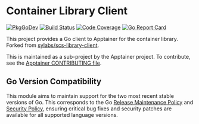 # Container Library Client

[![PkgGoDev](https://pkg.go.dev/badge/github.com/apptainer/container-library-client)](https://pkg.go.dev/github.com/apptainer/container-library-client/client)
[![Build Status](https://github.com/apptainer/container-library-client/actions/workflows/ci.yml/badge.svg)](https://github.com/apptainer/container-library-client/actions/workflows/ci.yml)
[![Code Coverage](https://codecov.io/gh/apptainer/container-library-client/branch/master/graph/badge.svg)](https://codecov.io/gh/apptainer/container-library-client)
[![Go Report Card](https://goreportcard.com/badge/github.com/apptainer/container-library-client)](https://goreportcard.com/report/github.com/apptainer/container-library-client)

This project provides a Go client to Apptainer for the container library.
Forked from [sylabs/scs-library-client](https://github.com/sylabs/scs-library-client).

This is maintained as a sub-project by the Apptainer project.
To contribute, see the [Apptainer CONTRIBUTING
file](https://github.com/apptainer/apptainer/blob/main/CONTRIBUTING.md).

## Go Version Compatibility

This module aims to maintain support for the two most recent stable versions of Go. This corresponds to the Go [Release Maintenance Policy](https://github.com/golang/go/wiki/Go-Release-Cycle#release-maintenance) and [Security Policy](https://golang.org/security), ensuring critical bug fixes and security patches are available for all supported language versions.
